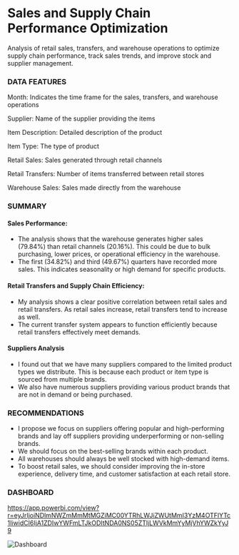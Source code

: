 # Sales and Supply Chain Performance Optimization
Analysis of retail sales, transfers, and warehouse operations to optimize supply chain performance, track sales trends, and improve stock and supplier management. 

### DATA FEATURES
Month: Indicates the time frame for the sales, transfers, and warehouse operations

Supplier: Name of the supplier providing the items

Item Description: Detailed description of the product

Item Type: The type of product

Retail Sales: Sales generated through retail channels

Retail Transfers: Number of items transferred between retail stores

Warehouse Sales: Sales made directly from the warehouse

### SUMMARY
#### Sales Performance:
- The analysis shows that the warehouse generates higher sales (79.84%) than retail channels (20.16%). This could be due to bulk purchasing, lower prices, or operational efficiency in the warehouse.
- The first (34.82%) and third (49.67%) quarters have recorded more sales. This indicates seasonality or high demand for specific products.

#### Retail Transfers and Supply Chain Efficiency:
- My analysis shows a clear positive correlation between retail sales and retail transfers. As retail sales increase, retail transfers tend to increase as well.
- The current transfer system appears to function efficiently because retail transfers effectively meet demands.

#### Suppliers Analysis 
- I found out that we have many suppliers compared to the limited product types we distribute. This is because each product or item type is sourced from multiple brands.
- We also have numerous suppliers providing various product brands that are not in demand or being purchased.

### RECOMMENDATIONS
- I propose we focus on suppliers offering popular and high-performing brands and lay off suppliers providing underperforming or non-selling brands.
- We should focus on the best-selling brands within each product.
- All warehouses should always be well stocked with high-demand items.
- To boost retail sales, we should consider improving the in-store experience, delivery time, and customer satisfaction at each retail store.

### DASHBOARD 
https://app.powerbi.com/view?r=eyJrIjoiNDlmNWZmMmMtMGZiMC00YTRhLWJiZWUtMmI3YzM4OTFlYTc1IiwidCI6IjA1ZDIwYWFmLTJkODItNDA0NS05ZTljLWVkMmYyMjVhYWZkYyJ9

![Dashboard](https://github.com/user-attachments/assets/2b30d099-13e4-4b42-8bf6-f50ae458ac0a)
  


